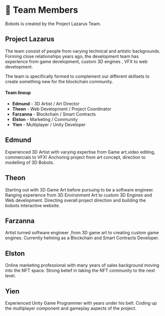 # 🤝 Team Members

Bobots is created by the Project Lazarus Team.&#x20;

## Project Lazarus

The team consist of people from varying technical and artistic backgrounds. Forming close relationships years ago, the development team has experience from game development, custom 3D engines , VFX to web development.&#x20;

The team is specifically formed to complement our different skillsets to create something new for the blockchain community.

#### Team lineup

* **Edmund** - 3D Artist / Art Director
* **Theon** - Web Development / Project Coordinator
* **Farzanna** - Blockchain / Smart Contracts
* **Elston** - Marketing / Community
* **Yien** - Multiplayer / Unity Developer

## Edmund

Experienced 3D Artist with varying expertise from Game art,video editing, commercials to VFX! Anchoring project from art concept, direction to modelling of 3D Bobots.

## Theon

Starting out with 3D Game Art before pursuing to be a software engineer. Ranging experience from 3D Environment Art to custom 3D Engines and Web development. Directing overall project direction and building the bobots interactive website.

## Farzanna

Artist turned software engineer ,from 3D game art to creating custom game engines. Currently helming as a Blockchain and Smart Contracts Developer.

## Elston

Online marketing professional with many years of sales background moving into the NFT space. Strong belief in taking the NFT community to the next level.

## Yien

Experienced Unity Game Programmer with years under his belt. Coding up the multiplayer component and gameplay aspects of the project.&#x20;
